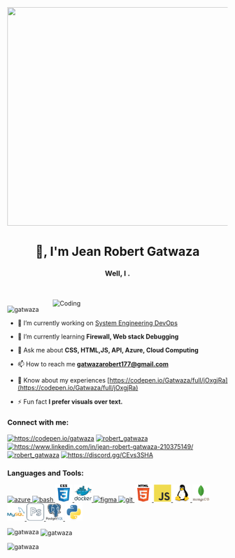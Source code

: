 <img width="1000" height="500" src="https://drive.google.com/uc?export=view&id=18L4Pz4pRzujahQnLSx-5-pckad50ZJSR">
<h1 align="center"> 👋, I'm Jean Robert Gatwaza</h1>
<h3 align="center">Well, I .</h3><br><br>
<img align="right" alt="Coding" width="400" src="https://goofy-goldstine-0f8bb1.netlify.app/img/web.gif">

<p align="left"> <img src="https://komarev.com/ghpvc/?username=gatwaza&label=Profile%20views&color=0e75b6&style=flat" alt="gatwaza" /> </p>

- 🔭 I’m currently working on [System Engineering DevOps](https://github.com/Gatwaza/alu-system_engineering-devops)

- 🌱 I’m currently learning **Firewall, Web stack Debugging**

- 💬 Ask me about **CSS, HTML,JS, API, Azure, Cloud Computing**

- 📫 How to reach me **gatwazarobert177@gmail.com**

- 📄 Know about my experiences [https://codepen.io/Gatwaza/full/jOxgjRa](https://codepen.io/Gatwaza/full/jOxgjRa)

- ⚡ Fun fact **I prefer visuals over text.**

<h3 align="left">Connect with me:</h3>
<p align="left">
<a href="https://codepen.io/gatwaza" target="blank"><img align="center" src="https://raw.githubusercontent.com/rahuldkjain/github-profile-readme-generator/master/src/images/icons/Social/codepen.svg" alt="https://codepen.io/gatwaza" height="30" width="40" /></a>
<a href="https://twitter.com/robert_gatwaza" target="blank"><img align="center" src="https://raw.githubusercontent.com/rahuldkjain/github-profile-readme-generator/master/src/images/icons/Social/twitter.svg" alt="robert_gatwaza" height="30" width="40" /></a>
<a href="https://linkedin.com/in/jean-robert-gatwaza-210375149/" target="blank"><img align="center" src="https://raw.githubusercontent.com/rahuldkjain/github-profile-readme-generator/master/src/images/icons/Social/linked-in-alt.svg" alt="https://www.linkedin.com/in/jean-robert-gatwaza-210375149/" height="30" width="40" /></a>
<a href="https://instagram.com/robert_gatwaza" target="blank"><img align="center" src="https://raw.githubusercontent.com/rahuldkjain/github-profile-readme-generator/master/src/images/icons/Social/instagram.svg" alt="robert_gatwaza" height="30" width="40" /></a>
<a href="https://discord.gg/https://discord.gg/CEvs3SHA" target="blank"><img align="center" src="https://raw.githubusercontent.com/rahuldkjain/github-profile-readme-generator/master/src/images/icons/Social/discord.svg" alt="https://discord.gg/CEvs3SHA" height="30" width="40" /></a>
</p>

<h3 align="left">Languages and Tools:</h3>
<p align="left"> <a href="https://azure.microsoft.com/en-in/" target="_blank" rel="noreferrer"> <img src="https://www.vectorlogo.zone/logos/microsoft_azure/microsoft_azure-icon.svg" alt="azure" width="40" height="40"/> </a> <a href="https://www.gnu.org/software/bash/" target="_blank" rel="noreferrer"> <img src="https://www.vectorlogo.zone/logos/gnu_bash/gnu_bash-icon.svg" alt="bash" width="40" height="40"/> </a> <a href="https://www.w3schools.com/css/" target="_blank" rel="noreferrer"> <img src="https://raw.githubusercontent.com/devicons/devicon/master/icons/css3/css3-original-wordmark.svg" alt="css3" width="40" height="40"/> </a> <a href="https://www.docker.com/" target="_blank" rel="noreferrer"> <img src="https://raw.githubusercontent.com/devicons/devicon/master/icons/docker/docker-original-wordmark.svg" alt="docker" width="40" height="40"/> </a> <a href="https://www.figma.com/" target="_blank" rel="noreferrer"> <img src="https://www.vectorlogo.zone/logos/figma/figma-icon.svg" alt="figma" width="40" height="40"/> </a> <a href="https://git-scm.com/" target="_blank" rel="noreferrer"> <img src="https://www.vectorlogo.zone/logos/git-scm/git-scm-icon.svg" alt="git" width="40" height="40"/> </a> <a href="https://www.w3.org/html/" target="_blank" rel="noreferrer"> <img src="https://raw.githubusercontent.com/devicons/devicon/master/icons/html5/html5-original-wordmark.svg" alt="html5" width="40" height="40"/> </a> <a href="https://developer.mozilla.org/en-US/docs/Web/JavaScript" target="_blank" rel="noreferrer"> <img src="https://raw.githubusercontent.com/devicons/devicon/master/icons/javascript/javascript-original.svg" alt="javascript" width="40" height="40"/> </a> <a href="https://www.linux.org/" target="_blank" rel="noreferrer"> <img src="https://raw.githubusercontent.com/devicons/devicon/master/icons/linux/linux-original.svg" alt="linux" width="40" height="40"/> </a> <a href="https://www.mongodb.com/" target="_blank" rel="noreferrer"> <img src="https://raw.githubusercontent.com/devicons/devicon/master/icons/mongodb/mongodb-original-wordmark.svg" alt="mongodb" width="40" height="40"/> </a> <a href="https://www.mysql.com/" target="_blank" rel="noreferrer"> <img src="https://raw.githubusercontent.com/devicons/devicon/master/icons/mysql/mysql-original-wordmark.svg" alt="mysql" width="40" height="40"/> </a> <a href="https://www.photoshop.com/en" target="_blank" rel="noreferrer"> <img src="https://raw.githubusercontent.com/devicons/devicon/master/icons/photoshop/photoshop-line.svg" alt="photoshop" width="40" height="40"/> </a> <a href="https://www.postgresql.org" target="_blank" rel="noreferrer"> <img src="https://raw.githubusercontent.com/devicons/devicon/master/icons/postgresql/postgresql-original-wordmark.svg" alt="postgresql" width="40" height="40"/> </a> <a href="https://www.python.org" target="_blank" rel="noreferrer"> <img src="https://raw.githubusercontent.com/devicons/devicon/master/icons/python/python-original.svg" alt="python" width="40" height="40"/> </a> </p>

<p><img align="left" src="https://github-readme-stats.vercel.app/api/top-langs?username=gatwaza&show_icons=true&locale=en&layout=compact&theme=black&hide_border=true&bg_color=daa520" alt="gatwaza" /></p>

<p>&nbsp;<img align="center" src="https://github-readme-stats.vercel.app/api?username=gatwaza&show_icons=true&locale=en&theme=black&hide_border=true&bg_color=daa520" alt="gatwaza" /></p>

<p><img align="center" src="https://github-readme-streak-stats.herokuapp.com/?user=gatwaza&theme=black&hide_border=true&bg_color=f0e68c" alt="gatwaza" /></p>
